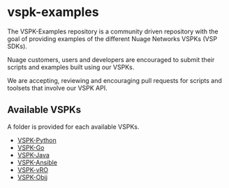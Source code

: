# vspk-examples

The VSPK-Examples repository is a community driven repository with the goal of providing examples of the different Nuage Networks VSPKs (VSP SDKs).

Nuage customers, users and developers are encouraged to submit their scripts and examples built using our VSPKs.

We are accepting, reviewing and encouraging pull requests for scripts and toolsets that involve our VSPK API.

## Available VSPKs

A folder is provided for each available VSPKs.

* [VSPK-Python](https://github.com/nuagenetworks/vspk-python)
* [VSPK-Go](https://github.com/nuagenetworks/vspk-go)
* [VSPK-Java](https://github.com/nuagenetworks/vspk-java)
* [VSPK-Ansible](https://github.com/nuagenetworks/vspk-ansible)
* [VSPK-vRO](https://github.com/nuagenetworks/vspk-vro)
* [VSPK-Objj](https://github.com/nuagenetworks/vspk-objj)
